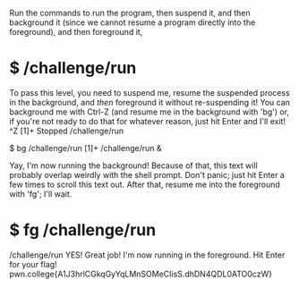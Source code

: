 Run the commands to run the program, then suspend it, and then background it (since we cannot resume a program directly into the foreground), and then foreground it,

# $ /challenge/run
To pass this level, you need to suspend me, resume the suspended process in the 
background, and *then* foreground it without re-suspending it! You can 
background me with Ctrl-Z (and resume me in the background with 'bg') or, if 
you're not ready to do that for whatever reason, just hit Enter and I'll exit!
^Z
[1]+  Stopped                 /challenge/run


$ bg /challenge/run
[1]+ /challenge/run &



Yay, I'm now running the background! Because of that, this text will probably 
overlap weirdly with the shell prompt. Don't panic; just hit Enter a few times 
to scroll this text out. After that, resume me into the foreground with 'fg'; 
I'll wait.


# $ fg /challenge/run
/challenge/run
YES! Great job! I'm now running in the foreground. Hit Enter for your flag!
pwn.college{A1J3hrlCGkqGyYqLMnSOMeCIisS.dhDN4QDL0ATO0czW}
